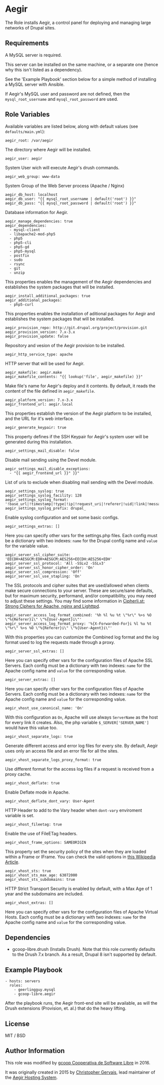 Aegir
=====

The Role installs Aegir, a control panel for deploying and managing large networks of Drupal sites.

Requirements
------------

A MySQL server is required.

This server can be installed on the same machine, or a separate one (hence why this isn't listed as a dependency).

See the 'Example Playbook' section below for a simple method of installing a MySQL server with Ansible.

If Aegir's MySQL user and password are not defined, then the `mysql_root_username` and `mysql_root_password` are used.

Role Variables
--------------

Available variables are listed below, along with default values (see `defaults/main.yml`):

    aegir_root: /var/aegir

The directory where Aegir will be installed.

    aegir_user: aegir

System User wich will execute Aegir's drush commands.

    aegir_web_group: www-data

System Group of the Web Server process (Apache / Nginx)

    aegir_db_host: localhost
    aegir_db_user: "{{ mysql_root_username | default('root') }}"
    aegir_db_pass: "{{ mysql_root_password | default('root') }}"

Database information for Aegir.

    aegir_manage_dependencies: true
    aegir_dependencies:
      - mysql-client
      - libapache2-mod-php5
      - php5
      - php5-cli
      - php5-gd
      - php5-mysql
      - postfix
      - sudo
      - rsync
      - git
      - unzip

This properties enables the management of the Aegir dependencies and establishes the system packages that will be installed.

    aegir_install_additional_packages: true
    aegir_additional_packages:
      - php5-curl

This properties enables the installation of aditional packages for Aegir and establishes the system packages that will be installed.

    aegir_provision_repo: http://git.drupal.org/project/provision.git
    aegir_provision_version: 7.x-3.x
    aegir_provision_update: false

Repository and vesion of the Aegir provision to be installed.

    aegir_http_service_type: apache

HTTP server that will be used for Aegir.

    aegir_makefile: aegir.make
    aegir_makefile_contents: "{{ lookup('file', aegir_makefile) }}"

Make file's name for Aegir's deploy and it contents. By default, it reads the content of the file defined in `aegir_makefile`.

    aegir_platform_version: 7.x-3.x
    aegir_frontend_url: aegir.local

This properties establish the version of the Aegir platform to be installed, and the URL for it's web interface.

    aegir_generate_keypair: true

This property defines if the SSH Keypair for Aegir's system user will be generated during this installation.

    aegir_settings_mail_disable: false

Disable mail sending using the Devel module.

    aegir_settings_mail_disable_exceptions:
      - "{{ aegir_frontend_url }}" }}"

List of uris to exclude when disabling mail sending with the Devel module.

    aegir_settings_syslog: true
    aegir_settings_syslog_facility: 128
    aegir_settings_syslog_format: '!base_url|!timestamp|!type|!ip|!request_uri|!referer|!uid|!link|!message'
    aegir_settings_syslog_prefix: drupal_

Enable syslog configuration and set some basic configs.

    aegir_settings_extras: []

Here you can specify other vars for the settings.php files. Each config must be a dictionary with two indexes: `name` for the Drupal config name and `value` for the variable value.

    aegir_server_ssl_cipher_suite: 'EECDH+AESGCM:EDH+AESGCM:AES256+EECDH:AES256+EDH'
    aegir_server_ssl_protocol: 'All -SSLv2 -SSLv3'
    aegir_server_ssl_honor_cipher_order: 'On'
    aegir_server_ssl_compression: 'Off'
    aegir_server_ssl_use_stapling: 'On'

The SSL protocols and cipher suites that are used/allowed when clients make secure connections to your server. These are secure/sane defaults, but for maximum security, performand, and/or compatibility, you may need to adjust these settings. You may find some information in [Cipherli.st: Strong Ciphers for Apache, nginx and Lighttpd](https://cipherli.st/).

    aegir_server_access_log_format_combined: '%h %l %u %t \"%r\" %>s %O \"%{Referer}i\" \"%{User-Agent}i\"'
    aegir_server_access_log_format_proxy: '%{X-Forwarded-For}i %l %u %t \"%r\" %>s %O \"%{Referer}i\" \"%{User-Agent}i\"'

With this properties you can customize the Combined log format and the log format used to log the requests made through a proxy.

    aegir_server_ssl_extras: []

Here you can specify other vars for the configuration files of Apache SSL Servers. Each config must be a dictionary with two indexes: `name` for the Apache config name and `value` for the corresponding value.

    aegir_server_extras: []

Here you can specify other vars for the configuration files of Apache Servers. Each config must be a dictionary with two indexes: `name` for the Apache config name and `value` for the corresponding value.

    aegir_vhost_use_canonical_name: 'On'

With this configuration as `On`, Apache will use always `ServerName` as the host for every link it creates. Also, the php variable `$_SERVER['SERVER_NAME']` would have this value too.

    aegir_vhost_separate_logs: true

Generate different access and error log files for every site. By default, Aegir uses only an access file and an error file for all the sites.

    aegir_vhost_separate_logs_proxy_format: true

Use different format for the access log files if a request is received from a proxy cache.

    aegir_vhost_deflate: true

Enable Deflate mode in Apache.

    aegir_vhost_deflate_dont_vary: User-Agent

HTTP Header to add to the Vary header when `dont-vary` enviroment variable is set.

    aegir_vhost_fileetag: true

Enable the use of FileETag headers.

    aegir_vhost_frame_options: SAMEORIGIN

This property set the security policy of the sites when they are loaded within a Frame or IFrame. You can check the valid options in [this Wikipedia Article](https://en.wikipedia.org/wiki/List_of_HTTP_header_fields#Frame-Options).

    aegir_vhost_sts: true
    aegir_vhost_sts_max_age: 63072000
    aegir_vhost_sts_subdomains: true

HTTP Strict Transport Security is enabled by default, with a Max Age of 1 year and the subdomains are included.

    aegir_vhost_extras: []

Here you can specify other vars for the configuration files of Apache Virtual Hosts. Each config must be a dictionary with two indexes: `name` for the Apache config name and `value` for the corresponding value.

Dependencies
------------

  - gcoop-libre.drush (Installs Drush). Note that this role currently defaults to the Drush 7.x branch. As a result, Drupal 8 isn't supported by default.

Example Playbook
----------------

    - hosts: servers
      roles:
        - geerlingguy.mysql
        - gcoop-libre.aegir

After the playbook runs, the Aegir front-end site will be available, as will the Drush extensions (Provision, et. al.) that do the heavy lifting.

License
-------

MIT / BSD

Author Information
------------------

This role was modified by [gcoop Cooperativa de Software Libre](http://gcoop.coop) in 2016.

It was originally created in 2015 by [Christopher Gervais](http://ergonlogic.com/), lead maintainer of the [Aegir Hosting System](http://www.aegirproject.org).
